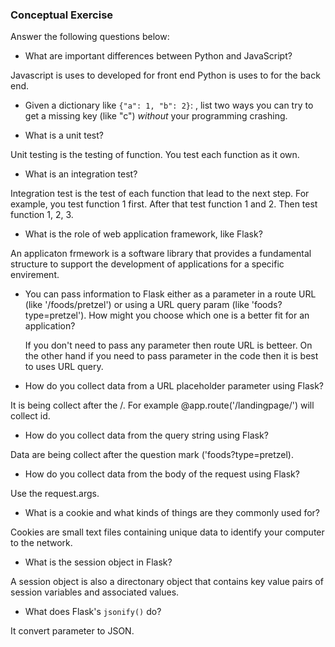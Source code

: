 ### Conceptual Exercise

Answer the following questions below:

- What are important differences between Python and JavaScript?

Javascript is uses to developed for front end Python is uses to for the back end. 

- Given a dictionary like ``{"a": 1, "b": 2}``: , list two ways you
  can try to get a missing key (like "c") *without* your programming
  crashing.

- What is a unit test?

Unit testing is the testing of function. You test each function as it own. 

- What is an integration test?

Integration test is the test of each function that lead to the next step. For example, you test function 1 first. After that test
function 1 and 2. Then test function 1, 2, 3. 

- What is the role of web application framework, like Flask?

An applicaton frmework is a software library that provides a fundamental structure to support the development of applications for a specific envirement. 

- You can pass information to Flask either as a parameter in a route URL
  (like '/foods/pretzel') or using a URL query param (like
  'foods?type=pretzel'). How might you choose which one is a better fit
  for an application? 

  If you don't need to pass any parameter then route URL is betteer. On the other hand if you need to pass parameter in the code then it is 
  best to uses URL query. 

- How do you collect data from a URL placeholder parameter using Flask?

It is being collect after the /. For example @app.route('/landingpage/<id>')  will collect id. 

- How do you collect data from the query string using Flask?

Data are being collect after the question mark ('foods?type=pretzel).

- How do you collect data from the body of the request using Flask?

Use the request.args. 

- What is a cookie and what kinds of things are they commonly used for?

Cookies are small text files containing unique data to identify your computer to the network.

- What is the session object in Flask?

A session object is also a directonary object that contains key value pairs of session variables and associated values. 

- What does Flask's `jsonify()` do? 

It convert parameter to JSON.
